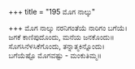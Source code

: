 +++
title = "195 ಮೊಗ ನಾಲ್ಕು"

+++
ಮೊಗ ನಾಲ್ಕು ನರನಿಗಂತೆಯೆ ನಾರಿಗಂ ಬಗೆಯೆ।  
ಜಗಕೆ ಕಾಣಿಪುದೊಂದು, ಮನೆಯ ಜನಕೊಂದು॥  
ಸೊಗಸಿನೆಳಸಿಕೆಗೊಂದು, ತನ್ನಾತ್ಮಕಿನ್ನೊಂದು।  
ಬಗೆಯೆಷ್ಟೊ ಮೊಗವಷ್ಟು - ಮಂಕುತಿಮ್ಮ॥  
